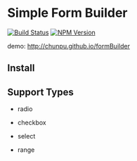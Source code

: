 Simple Form Builder
=======
[![Build Status](https://travis-ci.org/chunpu/formBuilder.png)](https://travis-ci.org/chunpu/formBuilder)
[![NPM Version](https://badge.fury.io/js/formbuilder.png)](https://badge.fury.io/js/formbuilder)

demo: <http://chunpu.github.io/formBuilder>

Install
-----

Support Types
----------

- radio

- checkbox

- select

- range

